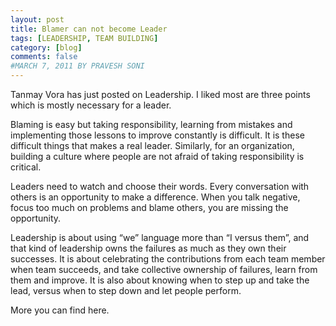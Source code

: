 ```yaml
---
layout: post
title: Blamer can not become Leader
tags: [LEADERSHIP, TEAM BUILDING]
category: [blog]
comments: false
#MARCH 7, 2011 BY PRAVESH SONI
---
```


Tanmay Vora has just posted on Leadership. I liked most are three points which is mostly necessary for a leader.

Blaming is easy but taking responsibility, learning from mistakes and implementing those lessons to improve constantly is difficult. It is these difficult things that makes a real leader. Similarly, for an organization, building a culture where people are not afraid of taking responsibility is critical.

Leaders need to watch and choose their words. Every conversation with others is an opportunity to make a difference. When you talk negative, focus too much on problems and blame others, you are missing the opportunity.

Leadership is about using “we” language more than “I versus them”, and that kind of leadership owns the failures as much as they own their successes. It is about celebrating the contributions from each team member when team succeeds, and take collective ownership of failures, learn from them and improve. It is also about knowing when to step up and take the lead, versus when to step down and let people perform.

More you can find here.
